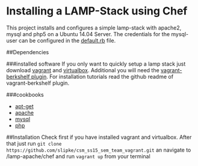 # Installing a LAMP-Stack using Chef

This project installs and configures a simple lamp-stack with apache2, mysql and php5 on a Ubuntu 14.04 Server. 
The credentials for the mysql-user can be configured in the [default.rb](https://github.com/slipke/csm_ss15_sem_team_vagrant/blob/master/lamp-apache/chef/project_cookbooks/lampp/recipes/default.rb) file.

##Dependencies

###installed software
If you only want to quickly setup a lamp stack just download  [vagrant](https://www.vagrantup.com/) and [virtualbox](https://www.virtualbox.org/). Additional you will need the [vagrant-berkshelf plugin](https://github.com/berkshelf/vagrant-berkshelf). For installation tutorials read the github readme of vagrant-berkshelf plugin.

###cookbooks
* [apt-get](https://supermarket.chef.io/cookbooks/apt)
* [apache](https://supermarket.chef.io/cookbooks/apache2)
* [mysql](https://supermarket.chef.io/cookbooks/mysql)
* [php](https://supermarket.chef.io/cookbooks/php)


##Installation
Check first if you have installed vagrant and virtualbox.  After that just run `git clone https://github.com/slipke/csm_ss15_sem_team_vagrant.git` an navigate to /lamp-apache/chef and run `vagrant up` from your terminal

